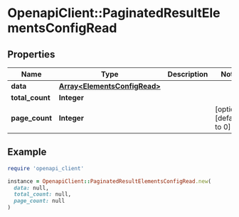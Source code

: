 # OpenapiClient::PaginatedResultElementsConfigRead

## Properties

| Name | Type | Description | Notes |
| ---- | ---- | ----------- | ----- |
| **data** | [**Array&lt;ElementsConfigRead&gt;**](ElementsConfigRead.md) |  |  |
| **total_count** | **Integer** |  |  |
| **page_count** | **Integer** |  | [optional][default to 0] |

## Example

```ruby
require 'openapi_client'

instance = OpenapiClient::PaginatedResultElementsConfigRead.new(
  data: null,
  total_count: null,
  page_count: null
)
```

